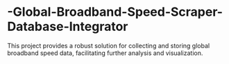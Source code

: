 # -Global-Broadband-Speed-Scraper-Database-Integrator
This project provides a robust solution for collecting and storing global broadband speed data, facilitating further analysis and visualization.

